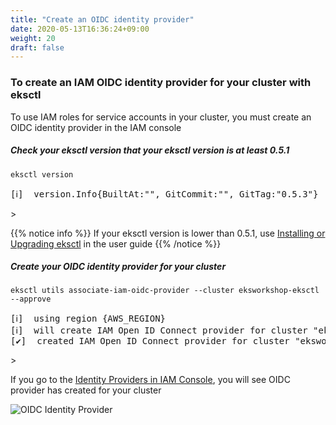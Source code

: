 ```yaml
---
title: "Create an OIDC identity provider"
date: 2020-05-13T16:36:24+09:00
weight: 20
draft: false
---
```


### To create an IAM OIDC identity provider for your cluster with eksctl

To use IAM roles for service accounts in your cluster, you must create an OIDC identity provider in the IAM console

##### Check your eksctl version that your eksctl version is at least 0.5.1

```
eksctl version
```

<pre>
[ℹ]  version.Info{BuiltAt:"", GitCommit:"", GitTag:"0.5.3"}
</pre>>

{{% notice info %}}
If your eksctl version is lower than 0.5.1, use [Installing or Upgrading eksctl](https://docs.aws.amazon.com/eks/latest/userguide/eksctl.html#installing-eksctl) in the user guide
{{% /notice %}}

##### Create your OIDC identity provider for your cluster

```
eksctl utils associate-iam-oidc-provider --cluster eksworkshop-eksctl --approve
```

<pre>
[ℹ]  using region {AWS_REGION}
[ℹ]  will create IAM Open ID Connect provider for cluster "eksworkshop-eksctl" in "{AWS_REGION}"
[✔]  created IAM Open ID Connect provider for cluster "eksworkshop-eksctl" in "{AWS_REGION}"
</pre>>

If you go to the [Identity Providers in IAM Console](https://console.aws.amazon.com/iam/home#/providers), you will see OIDC provider has created for your cluster

![OIDC Identity Provider](/images/irsa/irsa-oidc.png)
